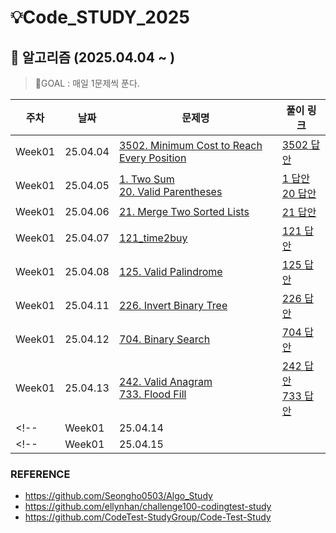 # 💡Code_STUDY_2025

## 🎇 알고리즘 (2025.04.04 ~ )
>
> 🎯GOAL : 매일 1문제씩 푼다.
>

|          주차          |    날짜      |문제명                                                      |       풀이 링크         |
| --------------- | --------------- | ------------------------------------------------------------ | -------- |
| Week01 | 25.04.04<br /> |[3502. Minimum Cost to Reach Every Position](https://leetcode.com/contest/weekly-contest-443/problems/minimum-cost-to-reach-every-position/) | <a href=".\weekly_leet\443.cpp">3502 답안</a> |
| Week01 | 25.04.05<br /> |[1. Two Sum](https://leetcode.com/problems/two-sum/description/)</br>[20. Valid Parentheses](https://leetcode.com/problems/valid-parentheses/description/) | <a href=".\grind75\1_twosum.cpp">1 답안</a> <br/>  <a href=".\grind75\20_valid_parentheses.cpp">20 답안</a> |
| Week01 | 25.04.06<br /> |[21. Merge Two Sorted Lists](https://leetcode.com/problems/merge-two-sorted-lists/description/) | <a href=".\grind75\21_merge_two_sortedlists.cpp"> 21 답안</a> | 
| Week01 | 25.04.07<br /> |[121_time2buy](https://leetcode.com/problems/best-time-to-buy-and-sell-stock/description/) | <a href=".\grind75\121_time2buy.cpp"> 121 답안</a> |
| Week01 | 25.04.08<br /> |[125. Valid Palindrome](https://leetcode.com/problems/valid-palindrome/description/) | <a href=".\grind75\125_valid_palindrome.cpp"> 125 답안</a> |
| Week01 | 25.04.11<br /> |[226. Invert Binary Tree](https://leetcode.com/problems/invert-binary-tree/description/) | <a href="./grind75/226_binary_tree.cpp"> 226 답안</a> |
| Week01 | 25.04.12<br /> |[704. Binary Search](https://leetcode.com/problems/binary-search/description/) | <a href=".\grind75\704_binarysearch.cpp"> 704 답안</a> | 
| Week01 | 25.04.13<br /> |[242. Valid Anagram](https://leetcode.com/problems/valid-anagram/description/)</br>[733. Flood Fill](https://leetcode.com/problems/flood-fill/description/)| <a href=".\grind75\242_valid_anagram.cpp"> 242 답안</a> </br>  <a href=".\grind75\733_Flood_Fill.cpp">733 답안</a>|
<!--| Week01 | 25.04.14<br /> |[]() | <a href=".\grind75\">  답안</a> | -->
<!--| Week01 | 25.04.15<br /> |[]() | <a href=".\grind75\">  답안</a> | -->




### REFERENCE
- https://github.com/Seongho0503/Algo_Study
- https://github.com/ellynhan/challenge100-codingtest-study
- https://github.com/CodeTest-StudyGroup/Code-Test-Study
